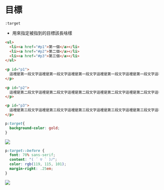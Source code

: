 # 目標
``` :target ```

* 用來指定被指到的目標該長啥樣

```html
<ul>
  <li><a href="#p1">第一個</a></li>
  <li><a href="#p2">第二個</a></li>
  <li><a href="#p3">第三個</a></li>
</ul>
  
<p id="p1">
  這裡是第一段文字這裡是第一段文字這裡是第一段文字這裡是第一段文字這裡是第一段文字這裡是第一段文字
</p>
    
<p id="p2">
  這裡是第二段文字這裡是第二段文字這裡是第二段文字這裡是第二段文字這裡是第二段文字這裡是第二段文字
</p>

<p id="p3">
  這裡是第三段文字這裡是第三段文字這裡是第三段文字這裡是第三段文字這裡是第三段文字這裡是第三段文字
</p>
```

```scss
p:target{
  background-color: gold;
}
```
![](https://i.imgur.com/6tV6Z9j.png)
<br>

```scss
p:target::before {
  font: 70% sans-serif;
  content: "( ´ ▽ ` )ﾉ";
  color: rgb(119, 115, 101);
  margin-right: .25em;
}
```
![](https://i.imgur.com/lzbebfn.png)